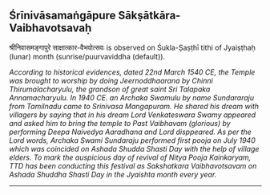 ## Śrīnivāsamaṅgāpure Sākṣātkāra-Vaibhavotsavaḥ
श्रीनिवासमङ्गापुरे साक्षात्कार-वैभवोत्सवः is observed on Śukla-Ṣaṣṭhī tithi of Jyaiṣṭhaḥ (lunar) month (sunrise/puurvaviddha (default)).

_According to historical evidences, dated 22nd March 1540 CE, the Temple was brought to worship by doing Jeernoddhaarana by Chinni Thirumalacharyulu, the grandson of great saint Sri Talapaka Annamacharyulu. In 1940 CE. an Archaka Swamulu by name Sundararaju from Tamilnadu came to Srinivasa Mangapuram. He shared his dream with villagers by saying that in his dream Lord Venkateswara Swamy appeared and asked him to bring the temple to Past Vaibhavam (glorious) by performing Deepa Naivedya Aaradhana and Lord disppeared. As per the Lord words, Archaka Swami Sundaraju performed first pooja on July 1940 which was coincided on Ashada Shudda Shasti Day with the help of village elders. To mark the auspicious day of revival of Nitya Pooja Kainkaryam, TTD has been conducting this festival as Sakshatkara Vaibhavotsavam on Ashada Shuddha Shasti Day in the Jyaishta month every year._

---
